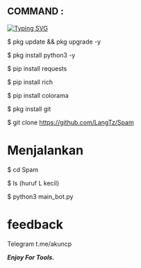 ## COMMAND :

[![Typing SVG](https://readme-typing-svg.demolab.com?font=Fira+Code&pause=1000&color=FF2C10&background=31FF9400&width=435&lines=Script+Spam+Sms+Enjoy+Guys%F0%9F%A4%9F)](https://git.io/typing-svg)

$ pkg update &&  pkg upgrade -y

$ pkg install python3 -y

$ pip install requests

$ pip install rich

$ pip install colorama

$ pkg install git

$ git clone https://github.com/LangTz/Spam

# Menjalankan

$ cd Spam

$ ls (huruf L kecil)

$ python3 main_bot.py

# feedback

Telegram t.me/akuncp

___Enjoy For Tools.___</br>



